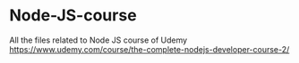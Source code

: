 # Node-JS-course
All the files related to Node JS course of Udemy https://www.udemy.com/course/the-complete-nodejs-developer-course-2/
